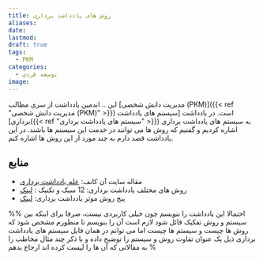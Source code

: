 ```yaml
---
title: روش های یادداشت برداری
aliases: 
date: 
lastmod: 
draft: true
tags:
  - PKM
categories:
  - توسعه فردی
image:
---
```

این .. اندمین یادداشت از سری مطالب [مدیریت دانش شخصی (PKM)]({{< ref "مدیریت دانش شخصی (PKM)" >}}) است. در یادداشت [سیستم های یادداشت برداری]({{< ref "سیستم های یادداشت برداری" >}}) به سیستم های یادداشت برداری اشاره کردیم و گفتیم که روش ها می توانند در خدمت این سیستم ها باشند. در این یادداشت قصد دارم به چند مورد از این روش ها اشاره کنم.



## منابع 
- مقاله سایت آن کانف: [علم یادداشت برداری](https://nesslabs.com/note-taking)
- روش های مختلف یادداشت برداری: 12 سبک و تکنیک : [لینک](https://crm.org/news/note-taking-methods)
- پنج روش موثر یادداشت برداری: [لینک](https://www.oxfordlearning.com/5-effective-note-taking-methods/)


%%
احتمالا این یادداشت را ننویسم چون خیلی کاربردی نیست، صرفا برای اینکه بین سیستم و روش تفکیک قائل شود لازم است آن را بنویسم تا منظورم مشخص شود که روش ها چیست و سیستم ها چیست اما می توانم در همان فایل سیستم های یادداشت برداری ذیل یک عنوان تفاوت روش و سیستم را توضیح داده و با ذکر چند مثال مخاطب را به مقالاتی که آن ها را لیست کرده اند ارجاع بدهم
%